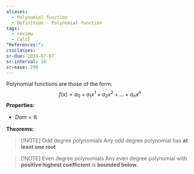 ```yaml
---
aliases:
  - Polynomial function
  - Definition - Polynomial function
tags:
  - review
  - CalcI
"References:": 
cssclasses:
sr-due: 2024-07-07
sr-interval: 26
sr-ease: 290
---
```

Polynomial functions are those of the form: 
$$
f(x) = a_0 + a_1x^1 + a_2 x^2 + ... + a_nx^n 
$$
**Properties:**
+ $Dom = \mathbb{R}$

**Theorems:**

> [!NOTE] Odd degree polynomials
> Any odd degree polynomial has **at least one root**

> [!NOTE] Even degree polynomials
> Any even degree polynomial with **positive highest coefficient** is **bounded below.** 


